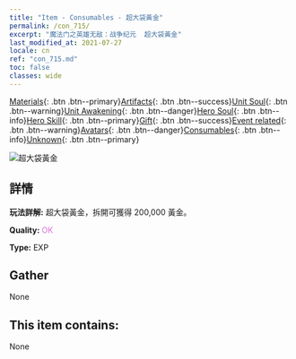 ```yaml
---
title: "Item - Consumables - 超大袋黃金"
permalink: /con_715/
excerpt: "魔法门之英雄无敌：战争纪元  超大袋黃金"
last_modified_at: 2021-07-27
locale: cn
ref: "con_715.md"
toc: false
classes: wide
---
```

 [Materials](/ItemsCN/){: .btn .btn--primary}[Artifacts](/ItemsCN/Artifacts/){: .btn .btn--success}[Unit Soul](/ItemsCN/UnitSoul/){: .btn .btn--warning}[Unit Awakening](/ItemsCN/UnitAwakening/){: .btn .btn--danger}[Hero Soul](/ItemsCN/HeroSoul/){: .btn .btn--info}[Hero Skill](/ItemsCN/HeroSkill/){: .btn .btn--primary}[Gift](/ItemsCN/Gift/){: .btn .btn--success}[Event related](/ItemsCN/Events/){: .btn .btn--warning}[Avatars](/ItemsCN/Avatars/){: .btn .btn--danger}[Consumables](/ItemsCN/Consumables/){: .btn .btn--info}[Unknown](/ItemsCN/Unknown/){: .btn .btn--primary}

 ![超大袋黃金](/images/t/i_512.png)

## 詳情
 **玩法詳解:** 超大袋黃金，拆開可獲得 200,000 黃金。

 **Quality:** <span style="color: #DA70D6">OK</span>

 **Type:** EXP

## Gather

  None

## This item contains:

  None

